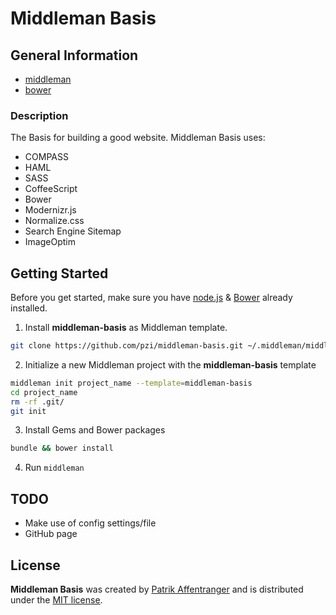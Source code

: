 # Middleman Basis

## General Information

 * [middleman][middleman-url]
 * [bower][bower-url]

### Description

The Basis for building a good website. Middleman Basis uses:

* COMPASS
* HAML
* SASS
* CoffeeScript
* Bower
* Modernizr.js
* Normalize.css
* Search Engine Sitemap
* ImageOptim

## Getting Started

Before you get started, make sure you have [node.js][nodejs-url] & [Bower][bower-url] already installed.

1. Install **middleman-basis** as Middleman template.

```bash
git clone https://github.com/pzi/middleman-basis.git ~/.middleman/middleman-basis
```

2.  Initialize a new Middleman project with the **middleman-basis** template

```bash
middleman init project_name --template=middleman-basis
cd project_name
rm -rf .git/
git init
```

3. Install Gems and Bower packages

```bash
bundle && bower install
```

4. Run `middleman`

## TODO

* Make use of config settings/file
* GitHub page

## License

**Middleman Basis** was created by [Patrik Affentranger][pzi-url] and is distributed under the [MIT license](LICENSE).


[bower-url]: http://bower.io/
[nodejs-url]: http://nodejs.org/
[middleman-url]: http://middlemanapp.com/
[pzi-url]: http://patrikaffentranger.me

